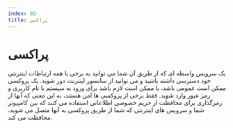 ```yaml
---
index: 92
title: پراکسی
---
```

# پراکسی

یک سرویس واسطه ای که از طریق آن شما می توانید به برخی یا همه ارتباطات اینترنتی خود دسترسی داشته باشید و می توانید از سانسور اینترنت دور شوید. یک پروکسی ممکن است عمومی باشد، یا ممکن است لازم باشد برای ورود به سیستم با نام کاربری و رمز عبور وارد شوید. فقط برخی از پروکسی ها امن هستند، به این معنی که آنها از رمزگذاری برای محافظت از حریم خصوصی اطلاعاتی استفاده می کنند که بین کامپیوتر شما و سرویس های اینترنتی که شما از طریق پروکسی به آنها متصل می شوید، محافظت می کند.